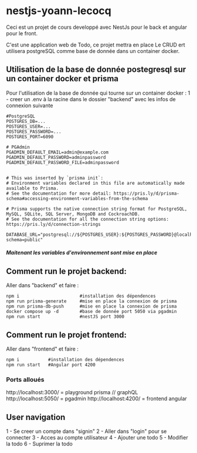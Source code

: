# nestjs-yoann-lecocq

Ceci est un projet de cours developpé avec NestJs pour le back et angular pour le front.

C'est une application web de Todo, ce projet mettra en place Le CRUD ert utilisera postgreSQL comme base de donnée dans un container docker.

## Utilisation de la base de donnée postegresql sur un container docker et prisma
Pour l'utilisation de la base de donnée qui tourne sur un container docker :
1 - creer un .env à la racine dans le dossier "backend" avec les infos de connexion suivante
```
#PostgreSQL
POSTGRES_DB=...
POSTGRES_USER=...
POSTGRES_PASSWORD=...
POSTGRES_PORT=6090

# PGAdmin
PGADMIN_DEFAULT_EMAIL=admin@example.com
PGADMIN_DEFAULT_PASSWORD=adminpassword
PGADMIN_DEFAULT_PASSWORD_FILE=adminpassword


# This was inserted by `prisma init`:
# Environment variables declared in this file are automatically made available to Prisma.
# See the documentation for more detail: https://pris.ly/d/prisma-schema#accessing-environment-variables-from-the-schema

# Prisma supports the native connection string format for PostgreSQL, MySQL, SQLite, SQL Server, MongoDB and CockroachDB.
# See the documentation for all the connection string options: https://pris.ly/d/connection-strings

DATABASE_URL="postgresql://${POSTGRES_USER}:${POSTGRES_PASSWORD}@localhost:${POSTGRES_PORT}/${POSTGRES_DB}?schema=public"
```

##### Maitenant les variables d'environnement sont mise en place 


## Comment run le projet backend:
Aller dans "backend" et faire :
```
npm i                       #installation des dépendences
npm run prisma-generate     #mise en place la connexion de prisma
npm run prisma-db-push      #mise en place la connexion de prisma
docker compose up -d        #base de donnée port 5050 via pgadmin
npm run start               #nestJS port 3000
```
## Comment run le projet frontend:
Aller dans "frontend" et faire :
```
npm i           #installation des dépendences
npm run start   #Angular port 4200
```

### Ports alloués
http://localhost:3000/ = playground prisma // graphQL
http://localhost:5050/ = pgadmin
http://localhost:4200/ = frontend angular

## User navigation
1 - Se creer un compte dans "signin"
2 - Aller dans "login" pour se connecter
3 - Acces au compte utilisateur
4 - Ajouter une todo
5 - Modifier la todo
6 - Suprimer la todo










